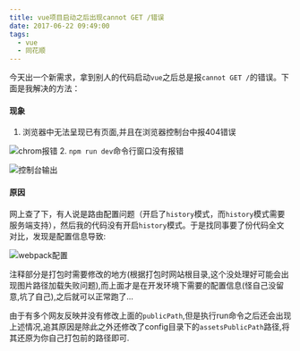 ```yaml
---
title: vue项目启动之后出现cannot GET /错误
date: 2017-06-22 09:49:00
tags:
  - vue
  - 同花顺
---
```


今天出一个新需求，拿到别人的代码启动`vue`之后总是报`cannot GET /`的错误。下面是我解决的方法：
#### 现象
1. 浏览器中无法呈现已有页面,并且在浏览器控制台中报404错误

![chrom报错](https://olpkwt43d.qnssl.com/blog/post03/error.png)
2. `npm run dev`命令行窗口没有报错

![控制台输出](https://olpkwt43d.qnssl.com/blog/post03/console.png)
#### 原因
网上查了下，有人说是路由配置问题（开启了`history`模式，而`history`模式需要服务端支持），然后我的代码没有开启`history`模式。于是找同事要了份代码全文对比，发现是配置信息导致:

![webpack配置](https://olpkwt43d.qnssl.com/blog/post03/code.png)

注释部分是打包时需要修改的地方(根据打包时网站根目录,这个没处理好可能会出现图片路径加载失败问题),而上面才是在开发环境下需要的配置信息(怪自己没留意,坑了自己),之后就可以正常跑了...

由于有多个网友反映并没有修改上面的`publicPath`,但是执行run命令之后还会出现上述情况,追其原因是除此之外还修改了config目录下的`assetsPublicPath`路径,将其还原为你自己打包前的路径即可.